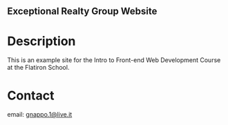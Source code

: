 Exceptional Realty Group Website
---

# Description

This is an example site for the Intro to Front-end Web Development Course at the Flatiron School.

# Contact

email: gnappo.1@live.it
